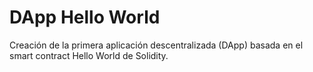 # DApp Hello World
 
 Creación de la primera aplicación descentralizada (DApp) basada en el smart contract Hello World de Solidity.
